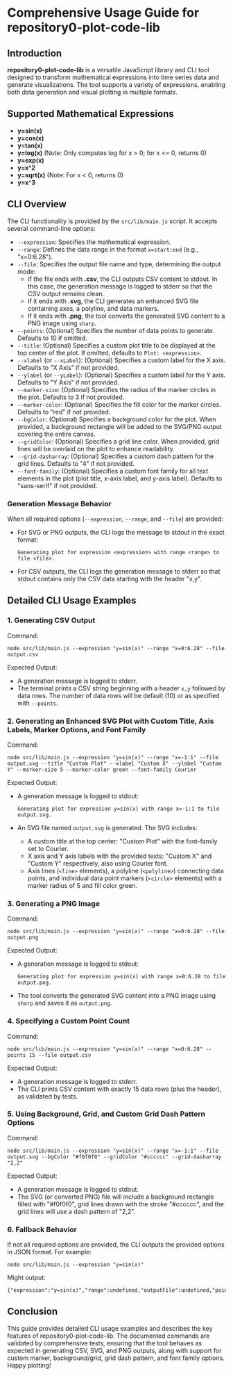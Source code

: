 # Comprehensive Usage Guide for repository0-plot-code-lib

## Introduction

**repository0-plot-code-lib** is a versatile JavaScript library and CLI tool designed to transform mathematical expressions into time series data and generate visualizations. The tool supports a variety of expressions, enabling both data generation and visual plotting in multiple formats.

## Supported Mathematical Expressions

- **y=sin(x)**
- **y=cos(x)**
- **y=tan(x)**
- **y=log(x)**   (Note: Only computes log for x > 0; for x <= 0, returns 0)
- **y=exp(x)**
- **y=x^2**
- **y=sqrt(x)**  (Note: For x < 0, returns 0)
- **y=x^3**

## CLI Overview

The CLI functionality is provided by the `src/lib/main.js` script. It accepts several command-line options:

- `--expression`: Specifies the mathematical expression.
- `--range`: Defines the data range in the format `x=start:end` (e.g., "x=0:6.28").
- `--file`: Specifies the output file name and type, determining the output mode:
  - If the file ends with **.csv**, the CLI outputs CSV content to stdout. In this case, the generation message is logged to stderr so that the CSV output remains clean.
  - If it ends with **.svg**, the CLI generates an enhanced SVG file containing axes, a polyline, and data markers.
  - If it ends with **.png**, the tool converts the generated SVG content to a PNG image using `sharp`.
- `--points`: (Optional) Specifies the number of data points to generate. Defaults to 10 if omitted.
- `--title`: (Optional) Specifies a custom plot title to be displayed at the top center of the plot. If omitted, defaults to `Plot: <expression>`.
- `--xlabel` (or `--xLabel`): (Optional) Specifies a custom label for the X axis. Defaults to "X Axis" if not provided.
- `--ylabel` (or `--yLabel`): (Optional) Specifies a custom label for the Y axis. Defaults to "Y Axis" if not provided.
- `--marker-size`: (Optional) Specifies the radius of the marker circles in the plot. Defaults to 3 if not provided.
- `--marker-color`: (Optional) Specifies the fill color for the marker circles. Defaults to "red" if not provided.
- `--bgColor`: (Optional) Specifies a background color for the plot. When provided, a background rectangle will be added to the SVG/PNG output covering the entire canvas.
- `--gridColor`: (Optional) Specifies a grid line color. When provided, grid lines will be overlaid on the plot to enhance readability.
- `--grid-dasharray`: (Optional) Specifies a custom dash pattern for the grid lines. Defaults to "4" if not provided.
- `--font-family`: (Optional) Specifies a custom font family for all text elements in the plot (plot title, x-axis label, and y-axis label). Defaults to "sans-serif" if not provided.

### Generation Message Behavior

When all required options (`--expression`, `--range`, and `--file`) are provided:

- For SVG or PNG outputs, the CLI logs the message to stdout in the exact format:

  `Generating plot for expression <expression> with range <range> to file <file>.`
  
- For CSV outputs, the CLI logs the generation message to stderr so that stdout contains only the CSV data starting with the header "x,y".

## Detailed CLI Usage Examples

### 1. Generating CSV Output

Command:
```
node src/lib/main.js --expression "y=sin(x)" --range "x=0:6.28" --file output.csv
```

Expected Output:
- A generation message is logged to stderr.
- The terminal prints a CSV string beginning with a header `x,y` followed by data rows. The number of data rows will be default (10) or as specified with `--points`.

### 2. Generating an Enhanced SVG Plot with Custom Title, Axis Labels, Marker Options, and Font Family

Command:
```
node src/lib/main.js --expression "y=sin(x)" --range "x=-1:1" --file output.svg --title "Custom Plot" --xlabel "Custom X" --ylabel "Custom Y" --marker-size 5 --marker-color green --font-family Courier
```

Expected Output:
- A generation message is logged to stdout:

  `Generating plot for expression y=sin(x) with range x=-1:1 to file output.svg.`
  
- An SVG file named `output.svg` is generated. The SVG includes:
  - A custom title at the top center: "Custom Plot" with the font-family set to Courier.
  - X axis and Y axis labels with the provided texts: "Custom X" and "Custom Y" respectively, also using Courier font.
  - Axis lines (`<line>` elements), a polyline (`<polyline>`) connecting data points, and individual data point markers (`<circle>` elements) with a marker radius of 5 and fill color green.

### 3. Generating a PNG Image

Command:
```
node src/lib/main.js --expression "y=sin(x)" --range "x=0:6.28" --file output.png
```

Expected Output:
- A generation message is logged to stdout:

  `Generating plot for expression y=sin(x) with range x=0:6.28 to file output.png.`
  
- The tool converts the generated SVG content into a PNG image using `sharp` and saves it as `output.png`.

### 4. Specifying a Custom Point Count

Command:
```
node src/lib/main.js --expression "y=sin(x)" --range "x=0:6.28" --points 15 --file output.csv
```

Expected Output:
- A generation message is logged to stderr.
- The CLI prints CSV content with exactly 15 data rows (plus the header), as validated by tests.

### 5. Using Background, Grid, and Custom Grid Dash Pattern Options

Command:
```
node src/lib/main.js --expression "y=sin(x)" --range "x=-1:1" --file output.svg --bgColor "#f0f0f0" --gridColor "#cccccc" --grid-dasharray "2,2"
```

Expected Output:
- A generation message is logged to stdout.
- The SVG (or converted PNG) file will include a background rectangle filled with "#f0f0f0", grid lines drawn with the stroke "#cccccc", and the grid lines will use a dash pattern of "2,2".

### 6. Fallback Behavior

If not all required options are provided, the CLI outputs the provided options in JSON format. For example:
```
node src/lib/main.js --expression "y=sin(x)"
```

Might output:
```
{"expression":"y=sin(x)","range":undefined,"outputFile":undefined,"points":10}
```

## Conclusion

This guide provides detailed CLI usage examples and describes the key features of repository0-plot-code-lib. The documented commands are validated by comprehensive tests, ensuring that the tool behaves as expected in generating CSV, SVG, and PNG outputs, along with support for custom marker, background/grid, grid dash pattern, and font family options. Happy plotting!
